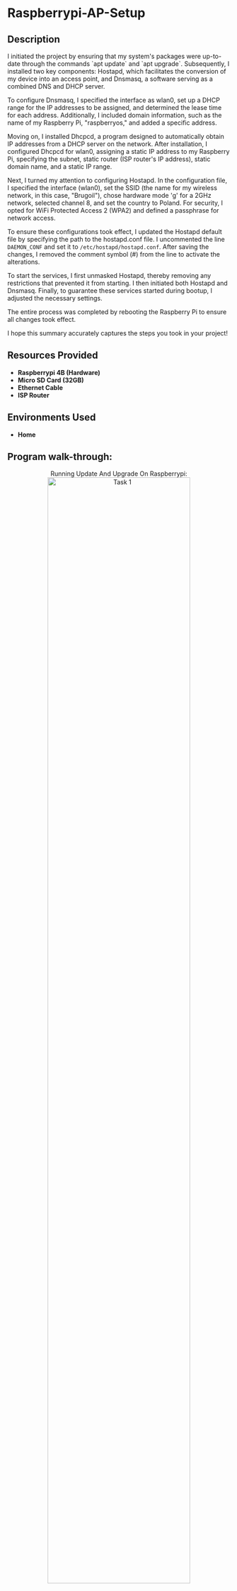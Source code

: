 <h1>Raspberrypi-AP-Setup</h1>
<h2>Description</h2>
I initiated the project by ensuring that my system's packages were up-to-date through the commands `apt update` and `apt upgrade`. Subsequently, I installed two key components: Hostapd, which facilitates the conversion of my device into an access point, and Dnsmasq, a software serving as a combined DNS and DHCP server.

To configure Dnsmasq, I specified the interface as wlan0, set up a DHCP range for the IP addresses to be assigned, and determined the lease time for each address. Additionally, I included domain information, such as the name of my Raspberry Pi, "raspberryos," and added a specific address.

Moving on, I installed Dhcpcd, a program designed to automatically obtain IP addresses from a DHCP server on the network. After installation, I configured Dhcpcd for wlan0, assigning a static IP address to my Raspberry Pi, specifying the subnet, static router (ISP router's IP address), static domain name, and a static IP range.

Next, I turned my attention to configuring Hostapd. In the configuration file, I specified the interface (wlan0), set the SSID (the name for my wireless network, in this case, "Brugoil"), chose hardware mode 'g' for a 2GHz network, selected channel 8, and set the country to Poland. For security, I opted for WiFi Protected Access 2 (WPA2) and defined a passphrase for network access.

To ensure these configurations took effect, I updated the Hostapd default file by specifying the path to the hostapd.conf file. I uncommented the line `DAEMON_CONF` and set it to `/etc/hostapd/hostapd.conf`. After saving the changes, I removed the comment symbol (#) from the line to activate the alterations.

To start the services, I first unmasked Hostapd, thereby removing any restrictions that prevented it from starting. I then initiated both Hostapd and Dnsmasq. Finally, to guarantee these services started during bootup, I adjusted the necessary settings.

The entire process was completed by rebooting the Raspberry Pi to ensure all changes took effect.

I hope this summary accurately captures the steps you took in your project! 


<h2>Resources Provided</h2>

- <b>Raspberrypi 4B (Hardware)</b> 
- <b>Micro SD Card (32GB)</b>
- <b>Ethernet Cable</b>
- <b>ISP Router</b>

<h2>Environments Used </h2>

- <b>Home </b>

<h2>Program walk-through:</h2>

<p align="center">
Running Update And Upgrade On Raspberrypi: <br/>
<img src="https://i.imgur.com/6PBOt3w.png?1" height="80%" width="80%" alt="Task 1"/>
<br />
<br />
Installing Hostapd And Dnsmasq:  <br/>
<img src="https://i.imgur.com/foZLTTV.png?1" height="80%" width="80%" alt="Task 2"/>
<br />
<br />
Configure Dnsmasq: <br/>
<img src="https://i.imgur.com/QMvnlxD.png?1" height="80%" width="80%" alt="Task 3"/>
<br /><img src="https://i.imgur.com/7anwbNH.png?1" height="80%" width="80%" alt="Task 3"/>
<br />
Install Dhcpcd And Configure Static Ip for Wlan:  <br/>
<img src="https://i.imgur.com/drdnU2L.png?1" height="80%" width="80%" alt="Task 4"/>
<br /><img src="https://i.imgur.com/RzuJKXd.png?1" height="80%" width="80%" alt="Task 4"/>
<br />
<br />
Configure Hostapd:  <br/>
<img src="https://i.imgur.com/DnlKKCq.png?1" height="80%" width="80%" alt="Task 5"/>
<br /><img src="https://i.imgur.com/Lt0Oefi.png?1" height="80%" width="80%" alt="Task 5"/>
<br />
Update Hostapd Default File:  <br/>
<img src="https://i.imgur.com/K8QphcY.png?1" height="80%" width="80%" alt="Task 6"/>
<br /><img src="https://i.imgur.com/0tl6iBr.png?1" height="80%" width="80%" alt="Task 6"/>
<br />
Start Services:  <br/> 
  <img src="https://i.imgur.com/KS69HDn.png?1" height="80%" width="80%" alt="Task 7"/>
<br /><img src="https://i.imgur.com/KS69HDn.png?1" height="80%" width="80%" alt="Task 7"/><br />
Make Services Start Whenever you boot system:  <br/>
  <img src="https://i.imgur.com/tt8x9ax.png?1" height="80%" width="80%" alt="Task 7"/><br />
Reboot Your Raspberrypi:  <br/> 
  <img src="https://i.imgur.com/VGNreAC.png?1" height="80%" width="80%" alt="Task 7"/> <br />
SSID Confirmation:  <br/> 
  <img src="https://i.imgur.com/j7jiIxH.png?1" height="80%" width="80%" alt="Task 7"/> <br />
  </p>
